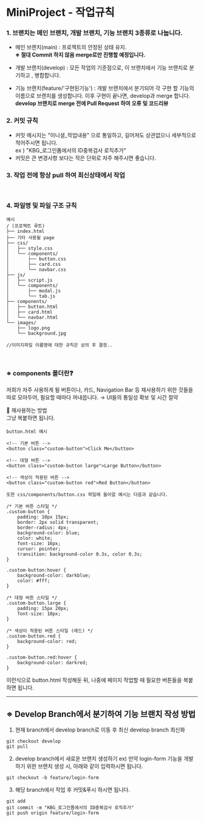 # MiniProject - 작업규칙

### 1. 브랜치는 메인 브랜치, 개발 브랜치, 기능 브랜치 3종류로 나눕니다.
- 메인 브랜치(main) : 프로젝트의 안정된 상태 유지.<br><b> ※ 절대 Commit 하지 않음 merge로만 진행할 예정입니다. </b>
  
- 개발 브랜치(develop) : 모든 작업의 기준점으로, 이 브랜치에서 기능 브랜치로 분기하고 , 병합합니다.

- 기능 브랜치(feature/'구현된기능') : 개발 브랜치에서 분기되어 각 구현 할 기능의 이름으로 브랜치를 생성합니다. 이후 구현이 끝나면, develop과 merge 합니다. <b> develop 브랜치로 merge 전에 Pull Request 하여 오류 및 코드리뷰 </b>

### 2. 커밋 규칙
- 커밋 메시지는 "이니셜_작업내용" 으로 통일하고, 길어져도 상관없으니 세부적으로 적어주시면 됩니다. 
<br> ex ) "KBG_로그인폼에서의 ID중복검사 로직추가" 
- 커밋은 큰 변경사항 보다는 작은 단위로 자주 해주시면 좋습니다.

### 3. 작업 전에 항상 pull 하여 최신상태에서 작업
<br>

### 4. 파일명 및 파일 구조 규칙
```
예시
/ (프로젝트 루트)
├── index.html
├── 기타 사용될 page
├── css/
│   ├── style.css
│   └── components/
│       ├── button.css
│       ├── card.css
│       └── navbar.css
├── js/
│   ├── script.js
│   └── components/
│       ├── modal.js
│       └── tab.js
├── components/
│   ├── button.html
│   ├── card.html
│   └── navbar.html
└── images/
    ├── logo.png
    └── background.jpg

//이미지파일 이름명에 대한 규칙은 상의 후 결정..

```
<br>

### ※ components 폴더란❓ ###
저희가 자주 사용하게 될 버튼이나, 카드, Navigation Bar 등 재사용하기 위한 것들을 따로 모아두어, 필요할 때마다 꺼내씁니다. → UI들의 통일성 확보 및 시간 절약

📍 재사용하는 방법 <br>
그냥 복붙하면 됩니다. <br><br>
`button.html 예시`
```
<!-- 기본 버튼 -->
<button class="custom-button">Click Me</button>

<!-- 대형 버튼 -->
<button class="custom-button large">Large Button</button>

<!-- 색상이 적용된 버튼 -->
<button class="custom-button red">Red Button</button>
```

`또한 css/components/button.css 파일에 들어갈 예시는 다음과 같습니다.`
```
/* 기본 버튼 스타일 */
.custom-button {
    padding: 10px 15px;
    border: 2px solid transparent;
    border-radius: 4px;
    background-color: blue;
    color: white;
    font-size: 16px;
    cursor: pointer;
    transition: background-color 0.3s, color 0.3s;
}

.custom-button:hover {
    background-color: darkblue;
    color: #fff;
}

/* 대형 버튼 스타일 */
.custom-button.large {
    padding: 15px 20px;
    font-size: 18px;
}

/* 색상이 적용된 버튼 스타일 (레드) */
.custom-button.red {
    background-color: red;
}

.custom-button.red:hover {
    background-color: darkred;
}

```

이런식으로 button.html 작성해둔 뒤, 나중에 페이지 작업할 때 필요한 버튼들을 복붙하면 됩니다.

----

## ※ Develop Branch에서 분기하여 기능 브랜치 작성 방법

1. 현재 branch에서 develop branch로 이동 후 최신 develop branch 최신화
```
git checkout develop
git pull
```
2. develop branch에서 새로운 브랜치 생성하기
ex) 만약 login-form 기능을 개발하기 위한 브랜치 생성 시, 아래와 같이 입력하시면 됩니다.
```
git checkout -b feature/login-form
```

3. 해당 branch에서 작업 후 커밋&푸시 하시면 됩니다.
```
git add
git commit -m "KBG_로그인폼에서의 ID중복검사 로직추가"
git push origin feature/login-form
```
